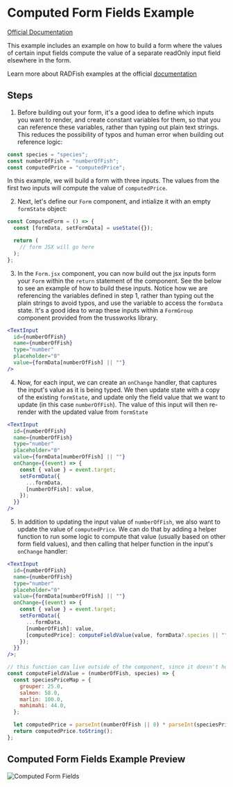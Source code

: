 # Computed Form Fields Example

[Official Documentation](https://nmfs-radfish.github.io/radfish/)

This example includes an example on how to build a form where the values of certain input fields compute the value of a separate readOnly input field elsewhere in the form.

Learn more about RADFish examples at the official [documentation](https://nmfs-radfish.github.io/radfish/developer-documentation/examples-and-templates#examples)

## Steps

1. Before building out your form, it's a good idea to define which inputs you want to render, and create constant variables for them, so that you can reference these variables, rather than typing out plain text strings. This reduces the possibility of typos and human error when building out reference logic:

```jsx
const species = "species";
const numberOfFish = "numberOfFish";
const computedPrice = "computedPrice";
```

In this example, we will build a form with three inputs. The values from the first two inputs will compute the value of `computedPrice`.

2. Next, let's define our `Form` component, and intialize it with an empty `formState` object:

```jsx
const ComputedForm = () => {
  const [formData, setFormData] = useState({});

  return (
    // form JSX will go here
  );
};
```

3. In the `Form.jsx` component, you can now build out the jsx inputs form your `Form` within the `return` statement of the component. See the below to see an example of how to build these inputs. Notice how we are referencing the variables defined in step 1, rather than typing out the plain strings to avoid typos, and use the variable to access the `formData` state. It's a good idea to wrap these inputs within a `FormGroup` component provided from the trussworks library.

```jsx
<TextInput
  id={numberOfFish}
  name={numberOfFish}
  type="number"
  placeholder="0"
  value={formData[numberOfFish] || ""}
/>
```

4. Now, for each input, we can create an `onChange` handler, that captures the input's value as it is being typed. We then update state with a copy of the existing `formState`, and update only the field value that we want to update (in this case `numberOfFish`). The value of this input will then re-render with the updated value from `formState`

```jsx
<TextInput
  id={numberOfFish}
  name={numberOfFish}
  type="number"
  placeholder="0"
  value={formData[numberOfFish] || ""}
  onChange={(event) => {
    const { value } = event.target;
    setFormData({
      ...formData,
      [numberOfFish]: value,
    });
  }}
/>
```

5. In addition to updating the input value of `numberOfFish`, we also want to update the value of `computedPrice`. We can do that by adding a helper function to run some logic to compute that value (usually based on other form field values), and then calling that helper function in the input's `onChange` handler:

```jsx
<TextInput
  id={numberOfFish}
  name={numberOfFish}
  type="number"
  placeholder="0"
  value={formData[numberOfFish] || ""}
  onChange={(event) => {
    const { value } = event.target;
    setFormData({
      ...formData,
      [numberOfFish]: value,
      [computedPrice]: computeFieldValue(value, formData?.species || ""),
    });
  }}
/>;

// this function can live outside of the component, since it doesn't hook into react state.
const computeFieldValue = (numberOfFish, species) => {
  const speciesPriceMap = {
    grouper: 25.0,
    salmon: 58.0,
    marlin: 100.0,
    mahimahi: 44.0,
  };

  let computedPrice = parseInt(numberOfFish || 0) * parseInt(speciesPriceMap[species] || 0);
  return computedPrice.toString();
};
```

## Computed Form Fields Example Preview

![Computed Form Fields](./src/assets/computed-form-fields.png)
